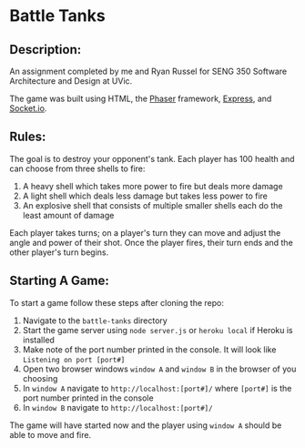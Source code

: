 # Battle Tanks

## Description:
An assignment completed by me and Ryan Russel for SENG 350 Software Architecture and Design at UVic.

The game was built using HTML, the [Phaser](http://phaser.io/) framework, [Express](https://expressjs.com/), and [Socket.io](https://socket.io/).

## Rules:
The goal is to destroy your opponent's tank. Each player has 100 health and can choose from three shells to fire:

1. A heavy shell which takes more power to fire but deals more damage
2. A light shell which deals less damage but takes less power to fire
3. An explosive shell that consists of multiple smaller shells each do the least amount of damage

Each player takes turns; on a player's turn they can move and adjust the angle and power of their shot.
Once the player fires, their turn ends and the other player's turn begins.

## Starting A Game:
To start a game follow these steps after cloning the repo:

1. Navigate to the `battle-tanks` directory
2. Start the game server using `node server.js` or `heroku local` if Heroku is installed
3. Make note of the port number printed in the console. It will look like `Listening on port [port#]`
4. Open two browser windows `window A` and `window B` in the browser of you choosing
5. In `window A` navigate to `http://localhost:[port#]/` where `[port#]` is the port number printed in the console
6. In `window B` navigate to `http://localhost:[port#]/`

The game will have started now and the player using `window A` should be able to move and fire. 
